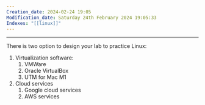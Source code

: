 ```yaml
---
Creation_date: 2024-02-24 19:05
Modification_date: Saturday 24th February 2024 19:05:33
Indexes: "[[linux]]"
---
```


----


There is two option to design your lab to practice Linux:
1. Virtualization software:
	1. VMWare
	2. Oracle VirtualBox
	3. UTM for Mac M1
2. Cloud services
	1. Google cloud services
	2. AWS services